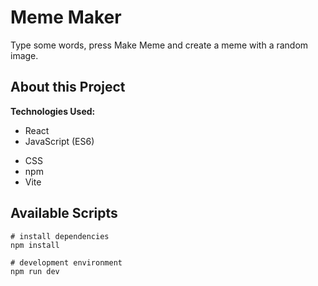 # Meme Maker

Type some words, press Make Meme and create a meme with a random image.

<!-- Check it out: [Color Picker](https://color-scheme-picker.netlify.app/) -->

## About this Project

**Technologies Used:**

- React
- JavaScript (ES6)
<!-- - JSON API -->
<!-- - localStorage -->
- CSS
- npm
- Vite

<!-- Colors and combinations returned via JSON API [Color Picker API](https://www.thecolorapi.com/) -->

<!-- [Figma design file](<https://www.figma.com/file/89fWdvbs8FBNpNAB3U0XBc/Color-Picker-(Copy)?node-id=0%3A1>) -->

<!-- Deployed via [netlify](https://www.netlify.com/) -->

## Available Scripts

```
# install dependencies
npm install

# development environment
npm run dev
```

<!-- ## Deployment

To deploy:

```
# build the app
npm run build

# deploy to a unique preview URL
ntl deploy

# deploy the site into production
ntl deploy --prod
``` -->